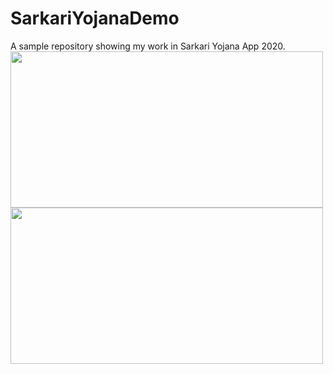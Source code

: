 # SarkariYojanaDemo
A sample repository showing my work in Sarkari Yojana App 2020.
<img src="https://github.com/sidhunt/SarkariYojanaDemo/raw/main/yojna.gif" width="500" height="250"/>
<img src="https://github.com/sidhunt/SarkariYojanaDemo/raw/main/yojna2.gif" width="500" height="250"/>
